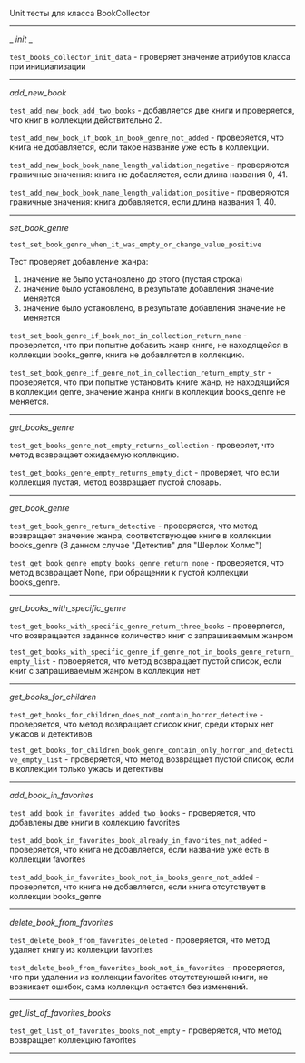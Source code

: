 
Unit тесты для класса BookCollector

--------------------------------------------------------------------------------------------------------------------------------------------------------------------

_ _init_ _

`test_books_collector_init_data` - проверяет значение атрибутов класса при инициализации

--------------------------------------------------------------------------------------------------------------------------------------------------------------------

*add_new_book*

`test_add_new_book_add_two_books` - добавляется две книги и проверяется, что книг в коллекции действительно 2.

`test_add_new_book_if_book_in_book_genre_not_added` - проверяется, что книга не добавляется, если такое название уже есть в коллекции.

`test_add_new_book_book_name_length_validation_negative` - проверяются граничные значения: книга не добавляется, если длина названия 0, 41. 

`test_add_new_book_book_name_length_validation_positive` - проверяются граничные значения: книга добавляется, если длина названия 1, 40.

--------------------------------------------------------------------------------------------------------------------------------------------------------------------

*set_book_genre*

`test_set_book_genre_when_it_was_empty_or_change_value_positive`

Тест проверяет добавление жанра:
1) значение не было установлено до этого (пустая строка)
2) значение было установлено, в результате добавления значение меняется
3) значение было установлено, в результате добавления значение не меняется

`test_set_book_genre_if_book_not_in_collection_return_none`  - проверяется, что при попытке добавить жанр книге, не находящейся в коллекции books_genre, книга не добавляется в коллекцию.

`test_set_book_genre_if_genre_not_in_collection_return_empty_str` - проверяется, что при попытке установить книге жанр, не находящийся в коллекции genre, значение жанра книги в коллекции books_genre не меняется. 

--------------------------------------------------------------------------------------------------------------------------------------------------------------------
 
*get_books_genre*

`test_get_books_genre_not_empty_returns_collection` - проверяет, что метод возвращает ожидаемую коллекцию.

`test_get_books_genre_empty_returns_empty_dict` - проверяет, что если коллекция пустая, метод возвращает пустой словарь.

--------------------------------------------------------------------------------------------------------------------------------------------------------------------

*get_book_genre*
 
 `test_get_book_genre_return_detective` - проверяется, что метод возвращает значение жанра, соответствующее книге в коллекции books_genre (В данном случае "Детектив" для "Шерлок Холмс")
 
 `test_get_book_genre_empty_books_genre_return_none` - проверяется, что метод возвращает None, при обращении к пустой коллекции books_genre.

 --------------------------------------------------------------------------------------------------------------------------------------------------------------------

 *get_books_with_specific_genre*
 
 `test_get_books_with_specific_genre_return_three_books` - проверяется, что возвращается заданное количество книг с запрашиваемым жанром
 
 `test_get_books_with_specific_genre_if_genre_not_in_books_genre_return_empty_list` - првоеряется, что метод возвращает пустой список, если книг с запрашиваемым жанром в коллекции нет

 --------------------------------------------------------------------------------------------------------------------------------------------------------------------

 *get_books_for_children*
 
 `test_get_books_for_children_does_not_contain_horror_detective` - проверяется, что метод возвращает список книг, среди кторых нет ужасов и детективов
 
 `test_get_books_for_children_book_genre_contain_only_horror_and_detective_empty_list` - проверяется, что метод возвращает пустой список, если в коллекции только ужасы и детективы

 --------------------------------------------------------------------------------------------------------------------------------------------------------------------
 
 *add_book_in_favorites*
 
 `test_add_book_in_favorites_added_two_books` - проверяется, что добавлены две книги в коллекцию favorites
 
 `test_add_book_in_favorites_book_already_in_favorites_not_added` - проверяется, что книга не добавляется, если название уже есть в коллекции favorites
 
`test_add_book_in_favorites_book_not_in_books_genre_not_added` - проверяется, что книга не добавляется, если книга отсутствует в коллекции books_genre

 --------------------------------------------------------------------------------------------------------------------------------------------------------------------
 
 *delete_book_from_favorites*
 
 `test_delete_book_from_favorites_deleted` - проверяется, что метод удаляет книгу из коллекции favorites
 
 `test_delete_book_from_favorites_book_not_in_favorites` - проверяется, что при удалении из коллекции favorites отсутствуюшей книги, не возникает ошибок, сама коллекция остается без изменений.

 --------------------------------------------------------------------------------------------------------------------------------------------------------------------
 
 *get_list_of_favorites_books*
 
 `test_get_list_of_favorites_books_not_empty` - проверяется, что метод возвращает коллекцию favorites

--------------------------------------------------------------------------------------------------------------------------------------------------------------------
